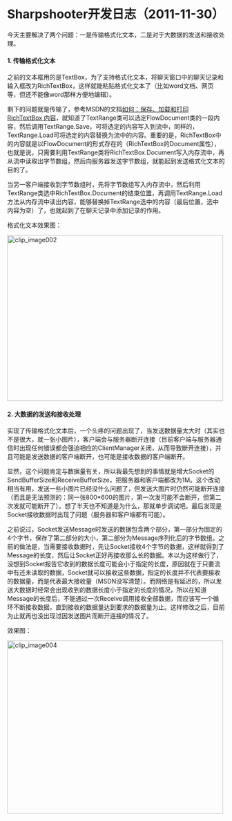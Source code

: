 # Sharpshooter开发日志（2011-11-30）

今天主要解决了两个问题：一是传输格式化文本，二是对于大数据的发送和接收处理。

#### 1. 传输格式化文本

之前的文本框用的是TextBox，为了支持格式化文本，将聊天窗口中的聊天记录和输入框改为RichTextBox，这样就能粘贴格式化文本了（比如word文档、网页等，但还不能像word那样方便地编辑）。

剩下的问题就是传输了，参考MSDN的文档[如何：保存、加载和打印 RichTextBox 内容](http://msdn.microsoft.com/zh-cn/library/aa970917.aspx)，就知道了TextRange类可以选定FlowDocument类的一段内容，然后调用TextRange.Save，可将选定的内容写入到流中，同样的，TextRange.Load可将选定的内容替换为流中的内容。重要的是，RichTextBox中的内容就是以FlowDocument的形式存在的（RichTextBox的Document属性），也就是说，只需要利用TextRange类将RichTextBox.Document写入内存流中，再从流中读取出字节数组，然后向服务器发送字节数组，就能起到发送格式化文本的目的了。

当另一客户端接收到字节数组时，先将字节数组写入内存流中，然后利用TextRange类选中RichTextBox.Document的结束位置，再调用TextRange.Load方法从内存流中读出内容，能够替换掉TextRange选中的内容（最后位置，选中内容为空）了，也就起到了在聊天记录中添加记录的作用。

格式化文本效果图：

[<img style="background-image: none; border-bottom: 0px; border-left: 0px; padding-left: 0px; padding-right: 0px; display: inline; border-top: 0px; border-right: 0px; padding-top: 0px" title="clip_image002" border="0" alt="clip_image002" src="/attachment/upblog/images/Sharpshooter2011-11-30_540/clip_image002_thumb.jpg" width="500" height="383" />](/attachment/upblog/images/Sharpshooter2011-11-30_540/clip_image002.jpg)

#### 

#### 2. 大数据的发送和接收处理

实现了传输格式化文本后，一个头疼的问题出现了，当发送数据量太大时（其实也不是很大，就一张小图片），客户端会与服务器断开连接（目前客户端与服务器通信时出现任何错误都会强迫相应的ClientManager关闭，从而导致断开连接），并且可能是发送数据的客户端断开，也可能是接收数据的客户端断开。

显然，这个问题肯定与数据量有关，所以我最先想到的事情就是增大Socket的SendBufferSize和ReceiveBufferSize，把服务器和客户端都改为1M。这个改动相当有用，发送一些小图片已经没什么问题了，但发送大图片时仍然可能断开连接（而且是无法预测的：同一张800*600的图片，第一次发可能不会断开，但第二次发就可能断开了）。想了半天也不知道是为什么，那就单步调试吧。最后发现是Socket接收数据时出现了问题（服务器和客户端都有可能）。

之前说过，Socket发送Message时发送的数据包含两个部分，第一部分为固定的4个字节，保存了第二部分的大小，第二部分为Message序列化后的字节数组。之前的做法是，当需要接收数据时，先让Socket接收4个字节的数据，这样就得到了Message的长度，然后让Socket正好再接收那么长的数据。本以为这样做行了，没想到Socket报告它收到的数据长度可能会小于指定的长度，原因就在于只要流中有还未读取的数据，Socket就可以接收这些数据，指定的长度并不代表要接收的数据量，而是代表最大接收量（MSDN没写清楚）。而网络是有延迟的，所以发送大数据时经常会出现收到的数据长度小于指定的长度的情况，所以在知道Message的长度后，不能通过一次Receive调用接收全部数据，而应该写一个循环不断接收数据，直到接收的数据量达到要求的数据量为止。这样修改之后，目前为止就再也没出现过因发送图片而断开连接的情况了。

效果图：

[<img style="background-image: none; border-bottom: 0px; border-left: 0px; padding-left: 0px; padding-right: 0px; display: inline; border-top: 0px; border-right: 0px; padding-top: 0px" title="clip_image004" border="0" alt="clip_image004" src="/attachment/upblog/images/Sharpshooter2011-11-30_540/clip_image004_thumb.jpg" width="500" height="400" />](/attachment/upblog/images/Sharpshooter2011-11-30_540/clip_image004.jpg)
